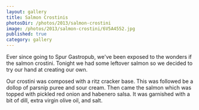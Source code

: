 ```yaml
---
layout: gallery
title: Salmon Crostinis
photosDir: /photos/2013/salmon-crostini
image: /photos/2013/salmon-crostini/6V5A4552.jpg
published: true
category: gallery
---
```

Ever since going to Spur Gastropub, we've been exposed to the wonders if the salmon crostini. Tonight we had some leftover salmon so we decided to try our hand at creating our own.

Our crostini was composed with a ritz cracker base. This was followed be a dollop of parsnip puree and sour cream. Then came the salmon which was topped with pickled red onion and habenero salsa. It was garnished with a bit of dill, extra virgin olive oil, and salt.